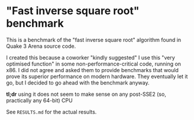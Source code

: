 # "Fast inverse square root" benchmark

This is a benchmark of the "fast inverse square root" algorithm found in Quake 3 Arena source code.

I created this because a coworker "kindly suggested" I use this "very optimised function"
in some non-performance-critical code, running on x86. I did not agree and asked them
to provide benchmarks that would prove its superior performance on modern hardware.
They eventually let it go, but I decided to go ahead with the benchmark anyway.

**tl;dr** using it does not seem to make sense on any post-SSE2 (so, practically
any 64-bit) CPU

See `RESULTS.md` for the actual results.
